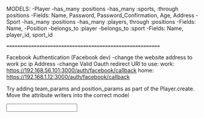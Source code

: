 MODELS:
  -Player
    -has_many :positions
    -has_many :sports, :through positions
    -Fields: Name, Password, Password_Confirmation, Age, Address
  -Sport
    -has_many :positions
    -has_many :players, through :positions
    -Fields: Name,
  -Position
    -belongs_to :player
    -belongs_to :sport
    -Fields: Name, player_id, sport_id

    ========================================================
  Facebook Authentication (Facebook dev)
  -change the website address to work pc ip Address
  -change Valid Oauth redirect URI to use:
  work: https://192.168.56.101:3000/auth/facebook/callback
  home: https://192.168.1.12:3000/auth/facebook/callback

  Try adding team_params and position_params as part of the Player.create.
  Move the attribute writers into the correct model

  <input type="text" name="new_position[name]"><br><br>

